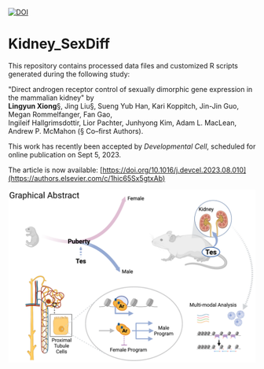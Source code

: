 [![DOI](https://zenodo.org/badge/608760846.svg)](https://zenodo.org/badge/latestdoi/608760846)

# Kidney_SexDiff

This repository contains processed data files and customized R scripts generated during the following study:

"Direct androgen receptor control of sexually dimorphic gene expression in the mammalian kidney" by \
**Lingyun Xiong**§, Jing Liu§, Sueng Yub Han, Kari Koppitch, Jin-Jin Guo, Megan Rommelfanger, Fan Gao, \
Ingileif Hallgrimsdottir, Lior Pachter, Junhyong Kim, Adam L. MacLean, Andrew P. McMahon (§ Co–first Authors).

This work has recently been accepted by *Developmental Cell*, scheduled for online publication on Sept 5, 2023.

The article is now available: [https://doi.org/10.1016/j.devcel.2023.08.010](https://authors.elsevier.com/c/1hic65Sx5gtxAb)

![Graphics](Graphic_Abstract.png)
